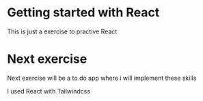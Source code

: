 # Getting started with React

This is just a exercise to practive React

# Next exercise
Next exercise will be a to do app where i will implement these skills

I used React with Tailwindcss
